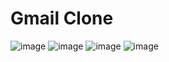 

# Gmail Clone




![image](https://drive.google.com/uc?export=view&id=11ZhY0Q3QAvwS6iu9hdWuGF97yQ4NjLky)
![image](https://drive.google.com/uc?export=view&id=1VI7Ky3zeLm4kVwju0yCAM9onO8YoMyta)
![image](https://drive.google.com/uc?export=view&id=1O5qW8eyjpqV_QDS8b4iYpeQGeRi0LYwL)
![image](https://drive.google.com/uc?export=view&id=1XpTZidMHx-vRZHJ4u_x24nts82TMWPNW)
